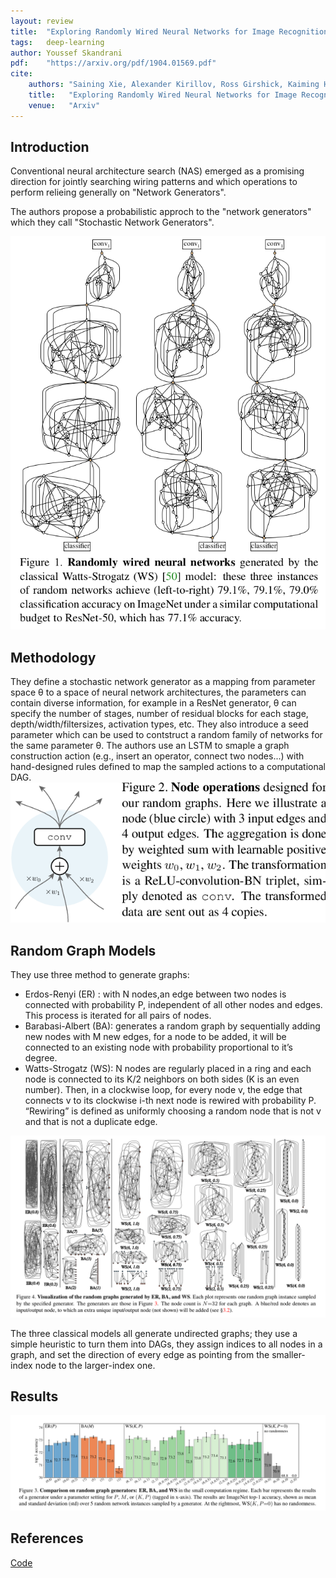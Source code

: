 ```yaml
---
layout: review
title:  "Exploring Randomly Wired Neural Networks for Image Recognition"
tags:   deep-learning 
author: Youssef Skandrani
pdf:    "https://arxiv.org/pdf/1904.01569.pdf"
cite:
    authors: "Saining Xie, Alexander Kirillov, Ross Girshick, Kaiming He"
    title:   "Exploring Randomly Wired Neural Networks for Image Recognition"
    venue:   "Arxiv"
---
```


## Introduction

Conventional neural architecture search (NAS)  emerged as a promising  direction for jointly searching  wiring  patterns and which operations to perform relieing generally on "Network Generators".

The authors propose a probabilistic approch to the "network generators" which they call "Stochastic Network Generators".

![](/article/images/randwire/teaser.png)

## Methodology
They define a stochastic network generator as a mapping from parameter space θ to a space of neural network architectures,
the parameters can contain diverse information, for example in a  ResNet  generator, θ can  specify  the  number  of  stages, number of residual blocks for each stage, depth/width/filtersizes, activation types, etc.
They also introduce a seed parameter which can be used to contstruct a random family of networks for the same parameter θ.
The authors use an LSTM to smaple a graph construction action (e.g., insert an operator, connect two nodes...) with hand-designed rules defined to map the sampled actions to a computational DAG.
![](/article/images/randwire/node.png)

## Random Graph Models
They use three method to generate graphs:
* Erdos-Renyi (ER) : with N nodes,an edge between two nodes is connected with probability P, independent of all other nodes and edges.  This process is iterated for all pairs of nodes.
* Barabasi-Albert (BA): generates a random graph by sequentially adding new nodes with M new edges, for a node to be added, it will be connected to an existing node with probability proportional to it’s degree. 
* Watts-Strogatz (WS): N nodes are regularly placed in a ring and each node is connected to its K/2 neighbors on both sides (K is an even number). Then, in a clockwise loop, for every node v, the edge that connects v to its clockwise i-th next node is rewired with probability P.  “Rewiring” is defined as uniformly choosing a random node that is not v and that is not a duplicate edge.

![](/article/images/randwire/er_ba_ws.png)

The three classical models all generate undirected graphs; they use a simple heuristic to turn them into DAGs, they assign indices to all nodes in a graph, and set the direction of every edge as pointing from the smaller-index node to the larger-index one.

## Results

![](/article/images/randwire/compare_res.png)


## References

[Code](https://github.com/JiaminRen/RandWireNN)

